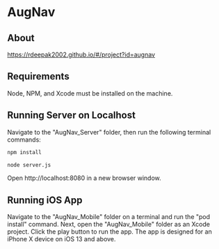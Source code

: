 # AugNav

## About

https://rdeepak2002.github.io/#/project?id=augnav

## Requirements

Node, NPM, and Xcode must be installed on the machine.

## Running Server on Localhost

Navigate to the "AugNav_Server" folder, then run the following terminal commands:

```sh
npm install
```

```sh
node server.js
```

Open http://localhost:8080 in a new browser window.

## Running iOS App

Navigate to the "AugNav_Mobile" folder on a terminal and run the "pod install" command. Next, open the "AugNav_Mobile" folder as an Xcode project. Click the play button to run the app. The app is designed for an iPhone X device on iOS 13 and above.
